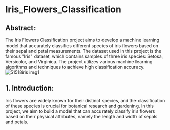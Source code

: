# Iris_Flowers_Classification
## Abstract:
The Iris Flowers Classification project aims to develop a machine learning model that accurately classifies different species of iris flowers based on their sepal and petal measurements. The dataset used in this project is the famous "Iris" dataset, which contains samples of three iris species: Setosa, Versicolor, and Virginica. The project utilizes various machine learning algorithms and techniques to achieve high classification accuracy.
![51518iris img1](https://github.com/Ankitthakur2025/Iris_Flowers_Classification/assets/111188389/8e9a601c-5eb3-4323-b6be-d5ea5f807d98)

## 1. Introduction:
Iris flowers are widely known for their distinct species, and the classification of these species is crucial for botanical research and gardening. In this project, we aim to build a model that can accurately classify iris flowers based on their physical attributes, namely the length and width of sepals and petals.
